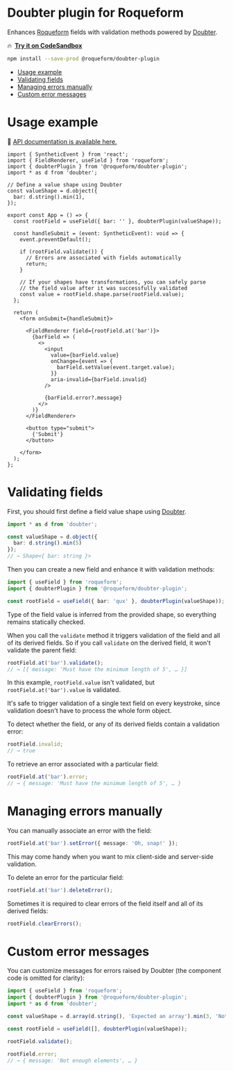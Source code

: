 # Doubter plugin for Roqueform

Enhances [Roqueform](https://github.com/smikhalevski/roqueform#readme) fields with validation methods powered by
[Doubter](https://github.com/smikhalevski/doubter#readme).

🔥&ensp;[**Try it on CodeSandbox**](https://codesandbox.io/s/roqueform-doubter-plugin-example-74hkgw)

```sh
npm install --save-prod @roqueform/doubter-plugin
```

- [Usage example](#usage-example)
- [Validating fields](#validating-fields)
- [Managing errors manually](#managing-errors-manually)
- [Custom error messages](#custom-error-messages)

# Usage example

🔎 [API documentation is available here.](https://smikhalevski.github.io/roqueform/modules/Doubter_plugin.html)

```tsx
import { SyntheticEvent } from 'react';
import { FieldRenderer, useField } from 'roqueform';
import { doubterPlugin } from '@roqueform/doubter-plugin';
import * as d from 'doubter';

// Define a value shape using Doubter
const valueShape = d.object({
  bar: d.string().min(1),
});

export const App = () => {
  const rootField = useField({ bar: '' }, doubterPlugin(valueShape));

  const handleSubmit = (event: SyntheticEvent): void => {
    event.preventDefault();

    if (rootField.validate()) {
      // Errors are associated with fields automatically
      return;
    }

    // If your shapes have transformations, you can safely parse
    // the field value after it was successfully validated
    const value = rootField.shape.parse(rootField.value);
  };

  return (
    <form onSubmit={handleSubmit}>

      <FieldRenderer field={rootField.at('bar')}>
        {barField => (
          <>
            <input
              value={barField.value}
              onChange={event => {
                barField.setValue(event.target.value);
              }}
              aria-invalid={barField.invalid}
            />

            {barField.error?.message}
          </>
        )}
      </FieldRenderer>

      <button type="submit">
        {'Submit'}
      </button>

    </form>
  );
};
```

# Validating fields

First, you should first define a field value shape using [Doubter](https://github.com/smikhalevski/doubter#readme).

```ts
import * as d from 'doubter';

const valueShape = d.object({
  bar: d.string().min(5)
});
// → Shape<{ bar: string }>
```

Then you can create a new field and enhance it with validation methods:

```ts
import { useField } from 'roqueform';
import { doubterPlugin } from '@roqueform/doubter-plugin';

const rootField = useField({ bar: 'qux' }, doubterPlugin(valueShape));
```

Type of the field value is inferred from the provided shape, so everything remains statically checked.

When you call the `validate` method it triggers validation of the field and all of its derived fields. So if you call
`validate` on the derived field, it won't validate the parent field:

```ts
rootField.at('bar').validate();
// → [{ message: 'Must have the minimum length of 5', … }]
```

In this example, `rootField.value` isn't validated, but `rootField.at('bar').value` is validated.

It's safe to trigger validation of a single text field on every keystroke, since validation doesn't have to process the
whole form object.

To detect whether the field, or any of its derived fields contain a validation error:

```ts
rootField.invalid;
// → true
```

To retrieve an error associated with a particular field:

```ts
rootField.at('bar').error;
// → { message: 'Must have the minimum length of 5', … }
```

# Managing errors manually

You can manually associate an error with the field:

```ts
rootField.at('bar').setError({ message: 'Oh, snap!' });
```

This may come handy when you want to mix client-side and server-side validation.

To delete an error for the particular field:

```ts
rootField.at('bar').deleteError();
```

Sometimes it is required to clear errors of the field itself and all of its derived fields:

```ts
rootField.clearErrors();
```

# Custom error messages

You can customize messages for errors raised by Doubter (the component code is omitted for clarity):

```ts
import { useField } from 'roqueform';
import { doubterPlugin } from '@roqueform/doubter-plugin';
import * as d from 'doubter';

const valueShape = d.array(d.string(), 'Expected an array').min(3, 'Not enough elements');

const rootField = useField([], doubterPlugin(valueShape));

rootField.validate();

rootField.error;
// → { message: 'Not enough elements', … }
```
